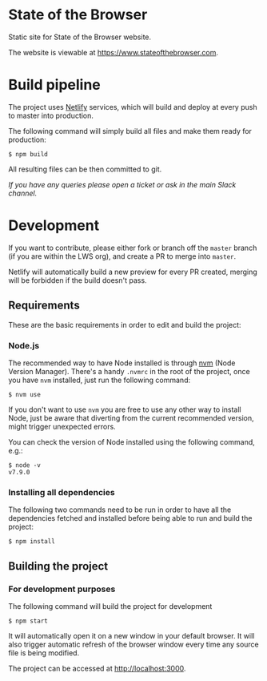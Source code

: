 # State of the Browser

Static site for State of the Browser website.

The website is viewable at <https://www.stateofthebrowser.com>.

# Build pipeline

The project uses [Netlify](https://netlify.com) services, which will build and deploy at every push to master into production.

The following command will simply build all files and make them ready for production:

    $ npm build

All resulting files can be then committed to git.

_If you have any queries please open a ticket or ask in the main Slack channel._

# Development

If you want to contribute, please either fork or branch off the `master` branch (if you are within the LWS org), and create a PR to merge into `master`.

Netlify will automatically build a new preview for every PR created, merging will be forbidden if the build doesn't pass.

## Requirements

These are the basic requirements in order to edit and build the project:

### Node.js

The recommended way to have Node installed is through [nvm](https://github.com/creationix/nvm) (Node Version Manager). There's a handy `.nvmrc` in the root of the project, once you have `nvm` installed, just run the following command:

    $ nvm use

If you don't want to use `nvm` you are free to use any other way to install Node, just be aware that diverting from the current recommended version, might trigger unexpected errors.

You can check the version of Node installed using the following command, e.g.:

    $ node -v
    v7.9.0

### Installing all dependencies

The following two commands need to be run in order to have all the dependencies fetched and installed before being able to run and build the project:

    $ npm install

## Building the project

### For development purposes

The following command will build the project for development

    $ npm start

It will automatically open it on a new window in your default browser. It will also trigger automatic refresh of the browser window every time any source file is being modified.

The project can be accessed at <http://localhost:3000>.
